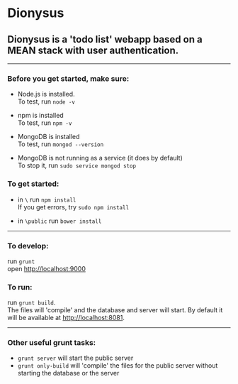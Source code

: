# Dionysus #

## Dionysus is a 'todo list' webapp based on a MEAN stack with user authentication. ##

***

### Before you get started, make sure: ###

* Node.js is installed.   
To test, run `node -v`  

* npm is installed  
To test, run `npm -v`

* MongoDB is installed  
To test, run `mongod --version`

* MongoDB is not running as a service (it does by default)  
To stop it, run `sudo service mongod stop`

### To get started: ###

* in `\` run `npm install`  
If you get errors, try `sudo npm install`

* in `\public` run `bower install`

***

### To develop: ###

run `grunt`  
open [http://localhost:9000](http://localhost:9000)

### To run: ###

run `grunt build`.  
The files will 'compile' and the database and server will start. By default it will be available at [http://localhost:8081](http://localhost:8081).

***

### Other useful grunt tasks: ###

* `grunt server` will start the public server
* `grunt only-build` will 'compile' the files for the public server without starting the database or the server